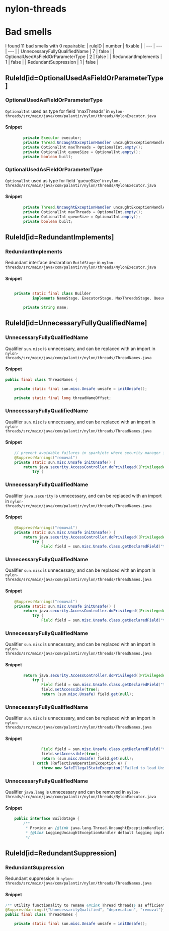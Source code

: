 # nylon-threads 
 
# Bad smells
I found 11 bad smells with 0 repairable:
| ruleID | number | fixable |
| --- | --- | --- |
| UnnecessaryFullyQualifiedName | 7 | false |
| OptionalUsedAsFieldOrParameterType | 2 | false |
| RedundantImplements | 1 | false |
| RedundantSuppression | 1 | false |
## RuleId[id=OptionalUsedAsFieldOrParameterType]
### OptionalUsedAsFieldOrParameterType
`OptionalInt` used as type for field 'maxThreads'
in `nylon-threads/src/main/java/com/palantir/nylon/threads/NylonExecutor.java`
#### Snippet
```java
        private Executor executor;
        private Thread.UncaughtExceptionHandler uncaughtExceptionHandler;
        private OptionalInt maxThreads = OptionalInt.empty();
        private OptionalInt queueSize = OptionalInt.empty();
        private boolean built;
```

### OptionalUsedAsFieldOrParameterType
`OptionalInt` used as type for field 'queueSize'
in `nylon-threads/src/main/java/com/palantir/nylon/threads/NylonExecutor.java`
#### Snippet
```java
        private Thread.UncaughtExceptionHandler uncaughtExceptionHandler;
        private OptionalInt maxThreads = OptionalInt.empty();
        private OptionalInt queueSize = OptionalInt.empty();
        private boolean built;

```

## RuleId[id=RedundantImplements]
### RedundantImplements
Redundant interface declaration `BuildStage`
in `nylon-threads/src/main/java/com/palantir/nylon/threads/NylonExecutor.java`
#### Snippet
```java

    private static final class Builder
            implements NameStage, ExecutorStage, MaxThreadsStage, QueueSizeStage, BuildStage {

        private String name;
```

## RuleId[id=UnnecessaryFullyQualifiedName]
### UnnecessaryFullyQualifiedName
Qualifier `sun.misc` is unnecessary, and can be replaced with an import
in `nylon-threads/src/main/java/com/palantir/nylon/threads/ThreadNames.java`
#### Snippet
```java
public final class ThreadNames {

    private static final sun.misc.Unsafe unsafe = initUnsafe();

    private static final long threadNameOffset;
```

### UnnecessaryFullyQualifiedName
Qualifier `sun.misc` is unnecessary, and can be replaced with an import
in `nylon-threads/src/main/java/com/palantir/nylon/threads/ThreadNames.java`
#### Snippet
```java
    // prevent avoidable failures in spark/etc where security manager is used
    @SuppressWarnings("removal")
    private static sun.misc.Unsafe initUnsafe() {
        return java.security.AccessController.doPrivileged((PrivilegedAction<sun.misc.Unsafe>) () -> {
            try {
```

### UnnecessaryFullyQualifiedName
Qualifier `java.security` is unnecessary, and can be replaced with an import
in `nylon-threads/src/main/java/com/palantir/nylon/threads/ThreadNames.java`
#### Snippet
```java
    @SuppressWarnings("removal")
    private static sun.misc.Unsafe initUnsafe() {
        return java.security.AccessController.doPrivileged((PrivilegedAction<sun.misc.Unsafe>) () -> {
            try {
                Field field = sun.misc.Unsafe.class.getDeclaredField("theUnsafe");
```

### UnnecessaryFullyQualifiedName
Qualifier `sun.misc` is unnecessary, and can be replaced with an import
in `nylon-threads/src/main/java/com/palantir/nylon/threads/ThreadNames.java`
#### Snippet
```java
    @SuppressWarnings("removal")
    private static sun.misc.Unsafe initUnsafe() {
        return java.security.AccessController.doPrivileged((PrivilegedAction<sun.misc.Unsafe>) () -> {
            try {
                Field field = sun.misc.Unsafe.class.getDeclaredField("theUnsafe");
```

### UnnecessaryFullyQualifiedName
Qualifier `sun.misc` is unnecessary, and can be replaced with an import
in `nylon-threads/src/main/java/com/palantir/nylon/threads/ThreadNames.java`
#### Snippet
```java
        return java.security.AccessController.doPrivileged((PrivilegedAction<sun.misc.Unsafe>) () -> {
            try {
                Field field = sun.misc.Unsafe.class.getDeclaredField("theUnsafe");
                field.setAccessible(true);
                return (sun.misc.Unsafe) field.get(null);
```

### UnnecessaryFullyQualifiedName
Qualifier `sun.misc` is unnecessary, and can be replaced with an import
in `nylon-threads/src/main/java/com/palantir/nylon/threads/ThreadNames.java`
#### Snippet
```java
                Field field = sun.misc.Unsafe.class.getDeclaredField("theUnsafe");
                field.setAccessible(true);
                return (sun.misc.Unsafe) field.get(null);
            } catch (ReflectiveOperationException e) {
                throw new SafeIllegalStateException("Failed to load Unsafe", e);
```

### UnnecessaryFullyQualifiedName
Qualifier `java.lang` is unnecessary and can be removed
in `nylon-threads/src/main/java/com/palantir/nylon/threads/NylonExecutor.java`
#### Snippet
```java
    public interface BuildStage {
        /**
         * Provide an {@link java.lang.Thread.UncaughtExceptionHandler}, otherwise a
         * {@link LoggingUncaughtExceptionHandler default logging implementation} will be used.
         */
```

## RuleId[id=RedundantSuppression]
### RedundantSuppression
Redundant suppression
in `nylon-threads/src/main/java/com/palantir/nylon/threads/ThreadNames.java`
#### Snippet
```java
/** Utility functionality to rename {@link Thread threads} as efficiently as possible. */
@SuppressWarnings({"UnnecessarilyQualified", "deprecation", "removal"}) // Internal classes should not be imported
public final class ThreadNames {

    private static final sun.misc.Unsafe unsafe = initUnsafe();
```

